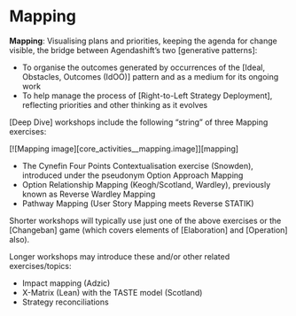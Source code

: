 # Mapping

**Mapping**: Visualising plans and priorities, keeping the agenda for change visible, the bridge between Agendashift’s two [generative patterns]:

  * To organise the outcomes generated by occurrences of the [Ideal, Obstacles, Outcomes (IdOO)] pattern and as a medium for its ongoing work
  * To help manage the process of [Right-to-Left Strategy Deployment], reflecting priorities and other thinking as it evolves

[Deep Dive] workshops include the following “string” of three Mapping exercises:

[![Mapping image][core_activities__mapping.image]][mapping]

  * The Cynefin Four Points Contextualisation exercise (Snowden), introduced under the pseudonym Option Approach Mapping
  * Option Relationship Mapping (Keogh/Scotland, Wardley), previously known as Reverse Wardley Mapping
  * Pathway Mapping (User Story Mapping meets Reverse STATIK)

Shorter workshops will typically use just one of the above exercises or the [Changeban] game (which covers elements of [Elaboration] and [Operation] also).

Longer workshops may introduce these and/or other related exercises/topics:

  * Impact mapping (Adzic)
  * X-Matrix (Lean) with the TASTE model (Scotland)
  * Strategy reconciliations
